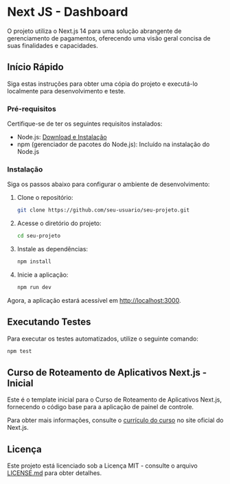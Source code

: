# Next JS - Dashboard 

O projeto utiliza o Next.js 14 para uma solução abrangente de gerenciamento de pagamentos, oferecendo uma visão geral concisa de suas finalidades e capacidades.

## Início Rápido

Siga estas instruções para obter uma cópia do projeto e executá-lo localmente para desenvolvimento e teste.

### Pré-requisitos

Certifique-se de ter os seguintes requisitos instalados:

- Node.js: [Download e Instalação](https://nodejs.org/)
- npm (gerenciador de pacotes do Node.js): Incluído na instalação do Node.js

### Instalação

Siga os passos abaixo para configurar o ambiente de desenvolvimento:

1. Clone o repositório:

    ```bash
    git clone https://github.com/seu-usuario/seu-projeto.git
    ```

2. Acesse o diretório do projeto:

    ```bash
    cd seu-projeto
    ```

3. Instale as dependências:

    ```bash
    npm install
    ```

4. Inicie a aplicação:

    ```bash
    npm run dev
    ```

Agora, a aplicação estará acessível em [http://localhost:3000](http://localhost:3000).

## Executando Testes

Para executar os testes automatizados, utilize o seguinte comando:

```bash
npm test
```

## Curso de Roteamento de Aplicativos Next.js - Inicial

Este é o template inicial para o Curso de Roteamento de Aplicativos Next.js, fornecendo o código base para a aplicação de painel de controle.

Para obter mais informações, consulte o [currículo do curso](https://nextjs.org/learn) no site oficial do Next.js.

## Licença

Este projeto está licenciado sob a Licença MIT - consulte o arquivo [LICENSE.md](LICENSE.md) para obter detalhes.

